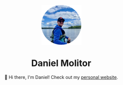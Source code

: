 <p align="center" style="text-align:center;font-size=10px;">
<img src="media/_profile.png" alt="Profile Pic" style="width:25%;height:auto%;">
<h1 align="center">Daniel Molitor</h1>
</p>
<p align="center">
👋 Hi there, I'm Daniel! Check out my <a href="https://dmolitor.com">personal website</a>.
</p>
